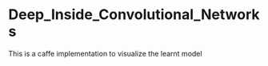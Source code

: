 # Deep_Inside_Convolutional_Networks
This is a caffe implementation to visualize the learnt model  
